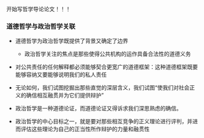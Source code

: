 开始写哲学导论论文！！！
### 道德哲学与政治哲学关联
- 道德哲学为政治哲学既提供了背景又确定了边界
	- 政治哲学关注的焦点是那些使得公共机构的运作具备合法性的道德义务
- 对公共责任的任何解释都必须能够契合更宽广的道德框架：这种道德框架既要能够容纳又要能够说明我们的私人责任

- 无论如何，我们试图挖掘出那些直觉的深层含义，我们试图“使我们对社会正义的确信相互融贯并为它们提供辩护”
- 政治哲学是一种道德论证，而道德论证又得诉求我们深思熟虑的确信。
- 政治哲学的中心目标之一，就是要对那些相互竞争的正义理论进行评判，并进而评估这些理论为自己的正当性所作辩护的力量和融贯性

